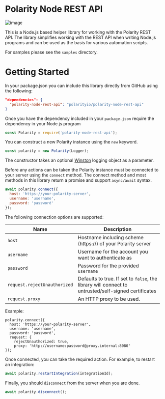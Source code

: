 # Polarity Node REST API

![image](https://img.shields.io/badge/status-beta-green.svg)

This is a Node.js based helper library for working with the Polarity REST API.  The library simplifies working with the REST API when writing Node.js programs and can be used as the basis for various automation scripts. 

For samples please see the `samples` directory.

# Getting Started

In your package.json you can include this library directly from GitHub using the following:

```json
"dependencies": {
  "polarity-node-rest-api": "polarityio/polarity-node-rest-api"
}
```

Once you have the dependency included in your `package.json` require the dependency in your Node.js program

```javascript
const Polarity = require('polarity-node-rest-api');
```

You can construct a new Polarity instance using the `new` keyword.

```javascript
const polarity = new Polarity(Logger);
```

The constructor takes an optional [Winston](https://github.com/winstonjs/winston) logging object as a parameter.

Before any actions can be taken the Polarity instance must be connected to your server using the `connect` method.  The connect method and most methods in this library return a promise and support `async/await` syntax.

```javascript
await polarity.connect({
  host: 'https://your-polarity-server',
  username: 'username',
  password: 'password'
});
```

The following connection options are supported:

| Name          |  Description    |
| ------------- |  --------------- |
| `host`       |  Hostname including scheme (https://) of your Polarity server  |
| `username`      | Username for the account you want to authenticate as            |
| `password`      | Password for the provided `username`     |
| `request.rejectUnauthorized`  |  Defaults to true.  If set to `false`, the library will connect to untrusted/self-signed certificates               |
| `request.proxy` | An HTTP proxy to be used. |

Example:

```
polarity.connect({
  host: 'https://your-polarity-server',
  username: 'username',
  password: 'password',
  request: {
    rejectUnauthorized: true,
    proxy: 'http://username:password@proxy.internal:8080'
});
```

Once connected, you can take the required action. For example, to restart an integration:

```javascript
await polarity.restartIntegration(integrationId);
```

Finally, you should `disconnect` from the server when you are done.

```javascript
await polarity.disconnect();
```


